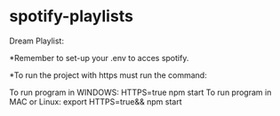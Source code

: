# spotify-playlists

Dream Playlist:

*Remember to set-up your .env to acces spotify.

*To run the project with https must run the command:

To run program in WINDOWS: HTTPS=true npm start
To run program in MAC or Linux: export HTTPS=true&& npm start
